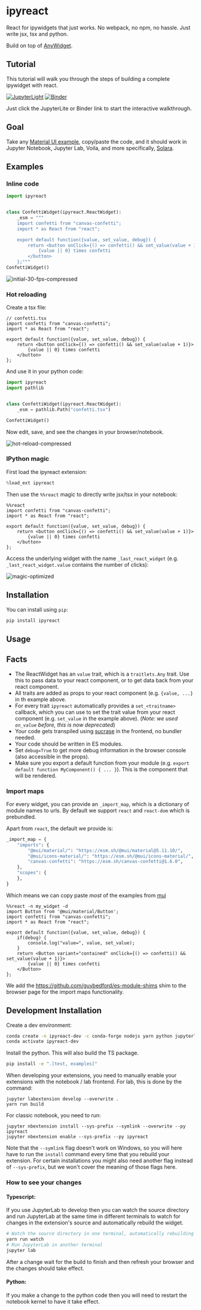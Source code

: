
# ipyreact



React for ipywidgets that just works. No webpack, no npm, no hassle. Just write jsx, tsx and python.

Build on top of [AnyWidget](https://anywidget.dev/).

## Tutorial

 This tutorial will walk you through the steps of building a complete ipywidget with react. 

[![JupyterLight](https://jupyterlite.rtfd.io/en/latest/_static/badge.svg)](https://widgetti.github.io/ipyreact/)
[![Binder](https://mybinder.org/badge_logo.svg)](https://mybinder.org/v2/gh/widgetti/ipyreact/HEAD?labpath=examples%2Ffull_tutorial.ipynb)


 
 Just click the JupyterLite or Binder link to start the interactive walkthrough.

## Goal

Take any [Material UI example](https://mui.com/material-ui/react-rating/), copy/paste the code, and it should work in Jupyter Notebook, Jupyter Lab, Voila, and more specifically, [Solara](https://github.com/widgetti/solara).

## Examples

### Inline code

```python
import ipyreact


class ConfettiWidget(ipyreact.ReactWidget):
    _esm = """
    import confetti from "canvas-confetti";
    import * as React from "react";

    export default function({value, set_value, debug}) {
        return <button onClick={() => confetti() && set_value(value + 1)}>
            {value || 0} times confetti
        </button>
    };"""
ConfettiWidget()
```

![initial-30-fps-compressed](https://user-images.githubusercontent.com/1765949/233469170-c659b670-07f5-4666-a201-80dea01ebabe.gif)


### Hot reloading

Create a tsx file:

```tsx
// confetti.tsx
import confetti from "canvas-confetti";
import * as React from "react";

export default function({value, set_value, debug}) {
    return <button onClick={() => confetti() && set_value(value + 1)}>
        {value || 0} times confetti
    </button>
};
```

And use it in your python code:
```python
import ipyreact
import pathlib


class ConfettiWidget(ipyreact.ReactWidget):
    _esm = pathlib.Path("confetti.tsx")

ConfettiWidget()
```

Now edit, save, and see the changes in your browser/notebook.

![hot-reload-compressed](https://user-images.githubusercontent.com/1765949/233470113-b2aa9284-71b9-44f0-bd52-906a08b06e14.gif)

### IPython magic

First load the ipyreact extension:
```python
%load_ext ipyreact
```

Then use the `%%react` magic to directly write jsx/tsx in your notebook:
```tsx
%%react
import confetti from "canvas-confetti";
import * as React from "react";

export default function({value, set_value, debug}) {
    return <button onClick={() => confetti() && set_value(value + 1)}>
        {value || 0} times confetti
    </button>
};
```

Access the underlying widget with the name `_last_react_widget` (e.g. `_last_react_widget.value` contains the number of clicks):

![magic-optimized](https://user-images.githubusercontent.com/1765949/233471041-62e807d6-c16d-4fc5-af5d-13c0acb2c677.gif)



## Installation

You can install using `pip`:

```bash
pip install ipyreact
```

## Usage
## Facts

 * The ReactWidget has an `value` trait, which is a `traitlets.Any` trait. Use this to pass data to your react component, or to get data back from your react component.
 * All traits are added as props to your react component (e.g. `{value, ...}` in th example above.
 * For every trait `ipyreact` automatically provides a `set_<traitname>` callback, which you can use to set the trait value from your react component (e.g. `set_value` in the example above). (*Note: we used `on_value` before, this is now deprecated*)
 * Your code gets transpiled using [sucrase](https://github.com/alangpierce/sucrase) in the frontend, no bundler needed.
 * Your code should be written in ES modules.
 * Set `debug=True` to get more debug information in the browser console (also accessible in the props).
 * Make sure you export a default function from your module (e.g. `export default function MyComponent() { ... }`). This is the component that will be rendered.

### Import maps

For every widget, you can provide an `_import_map`, which is a dictionary of module names to urls. By default we support `react` and `react-dom` which is prebundled.

Apart from `react`, the default we provide is:

```python
_import_map = {
    "imports": {
        "@mui/material/": "https://esm.sh/@mui/material@5.11.10/",
        "@mui/icons-material/": "https://esm.sh/@mui/icons-material/",
        "canvas-confetti": "https://esm.sh/canvas-confetti@1.6.0",
    },
    "scopes": {
    },
}
```

Which means we can copy paste *most* of the examples from [mui](https://mui.com/)

```tsx
%%react -n my_widget -d
import Button from '@mui/material/Button';
import confetti from "canvas-confetti";
import * as React from "react";

export default function({value, set_value, debug}) {
    if(debug) {
        console.log("value=", value, set_value);
    }
    return <Button variant="contained" onClick={() => confetti() && set_value(value + 1)}>
        {value || 0} times confetti
    </Button>
};
```

We add the https://github.com/guybedford/es-module-shims shim to the browser page for the import maps functionality.


## Development Installation

Create a dev environment:
```bash
conda create -n ipyreact-dev -c conda-forge nodejs yarn python jupyterlab
conda activate ipyreact-dev
```

Install the python. This will also build the TS package.

```bash
pip install -e ".[test, examples]"
```

When developing your extensions, you need to manually enable your extensions with the
notebook / lab frontend. For lab, this is done by the command:

```
jupyter labextension develop --overwrite .
yarn run build
```

For classic notebook, you need to run:

```
jupyter nbextension install --sys-prefix --symlink --overwrite --py ipyreact
jupyter nbextension enable --sys-prefix --py ipyreact
```

Note that the `--symlink` flag doesn't work on Windows, so you will here have to run
the `install` command every time that you rebuild your extension. For certain installations
you might also need another flag instead of `--sys-prefix`, but we won't cover the meaning
of those flags here.

### How to see your changes
#### Typescript:
If you use JupyterLab to develop then you can watch the source directory and run JupyterLab at the same time in different
terminals to watch for changes in the extension's source and automatically rebuild the widget.

```bash
# Watch the source directory in one terminal, automatically rebuilding when needed
yarn run watch
# Run JupyterLab in another terminal
jupyter lab
```

After a change wait for the build to finish and then refresh your browser and the changes should take effect.

#### Python:
If you make a change to the python code then you will need to restart the notebook kernel to have it take effect.

